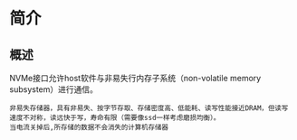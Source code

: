 # 简介

## 概述
  NVMe接口允许host软件与非易失行内存子系统（non-volatile memory subsystem）进行通信。
  ```
  非易失存储器，具有非易失、按字节存取、存储密度高、低能耗、读写性能接近DRAM，但读写速度不对称，读远快于写，寿命有限（需要像ssd一样考虑磨损均衡）。
  当电流关掉后,所存储的数据不会消失的计算机存储器
  ```

